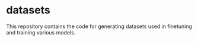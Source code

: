 # datasets
This repository contains the code for generating datasets used in finetuning and training various models.
